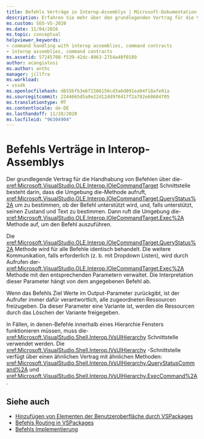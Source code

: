 ```yaml
---
title: Befehls Verträge in Interop-Assemblys | Microsoft-Dokumentation
description: Erfahren Sie mehr über den grundlegenden Vertrag für die Verarbeitung von Befehlen über die Microsoft. VisualStudio. OLE. Interop. IOleCommandTarget-Schnittstelle.
ms.custom: SEO-VS-2020
ms.date: 11/04/2016
ms.topic: conceptual
helpviewer_keywords:
- command handling with interop assemblies, command contracts
- interop assemblies, command contracts
ms.assetid: 57245708-f539-42dc-8963-2754a48f0189
author: acangialosi
ms.author: anthc
manager: jillfra
ms.workload:
- vssdk
ms.openlocfilehash: d655bfb3e6f2206156cd3a6d091ea04f18afe91a
ms.sourcegitcommit: 2244665d5a0e22d12dd976417f2a782e68684705
ms.translationtype: MT
ms.contentlocale: de-DE
ms.lasthandoff: 11/28/2020
ms.locfileid: "96304904"
---
```

# <a name="command-contracts-in-interop-assemblies"></a>Befehls Verträge in Interop-Assemblys
Der grundlegende Vertrag für die Handhabung von Befehlen über die- <xref:Microsoft.VisualStudio.OLE.Interop.IOleCommandTarget> Schnittstelle besteht darin, dass die Umgebung die-Methode aufruft, <xref:Microsoft.VisualStudio.OLE.Interop.IOleCommandTarget.QueryStatus%2A> um zu bestimmen, ob der Befehl unterstützt wird, und, falls unterstützt, seinen Zustand und Text zu bestimmen. Dann ruft die Umgebung die- <xref:Microsoft.VisualStudio.OLE.Interop.IOleCommandTarget.Exec%2A> Methode auf, um den Befehl auszuführen.

 Die <xref:Microsoft.VisualStudio.OLE.Interop.IOleCommandTarget.QueryStatus%2A> Methode wird für alle Befehle identisch behandelt. Die weitere Kommunikation, falls erforderlich (z. b. mit Dropdown Listen), wird durch Aufrufen der- <xref:Microsoft.VisualStudio.OLE.Interop.IOleCommandTarget.Exec%2A> Methode mit den entsprechenden Parametern verwaltet. Die Interpretation dieser Parameter hängt von dem angegebenen Befehl ab.

 Wenn das Befehls Ziel Werte im Output-Parameter zurückgibt, ist der Aufrufer immer dafür verantwortlich, alle zugeordneten Ressourcen freizugeben. Da dieser Parameter eine Variante ist, werden die Ressourcen durch das Löschen der Variante freigegeben.

 In Fällen, in denen-Befehle innerhalb eines Hierarchie Fensters funktionieren müssen, muss die- <xref:Microsoft.VisualStudio.Shell.Interop.IVsUIHierarchy> Schnittstelle verwendet werden. Die <xref:Microsoft.VisualStudio.Shell.Interop.IVsUIHierarchy> -Schnittstelle verfügt über einen ähnlichen Vertrag mit ähnlichen Methoden: <xref:Microsoft.VisualStudio.Shell.Interop.IVsUIHierarchy.QueryStatusCommand%2A> und <xref:Microsoft.VisualStudio.Shell.Interop.IVsUIHierarchy.ExecCommand%2A> .

## <a name="see-also"></a>Siehe auch
- [Hinzufügen von Elementen der Benutzeroberfläche durch VSPackages](../../extensibility/internals/how-vspackages-add-user-interface-elements.md)
- [Befehls Routing in VSPackages](../../extensibility/internals/command-routing-in-vspackages.md)
- [Befehls Implementierung](../../extensibility/internals/command-implementation.md)
